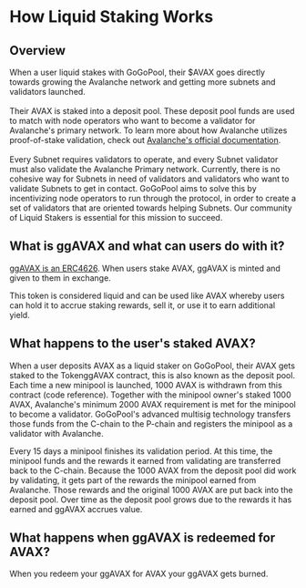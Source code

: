 # How Liquid Staking Works

## Overview

When a user liquid stakes with GoGoPool, their $AVAX goes directly towards growing the Avalanche network and getting more subnets and validators launched.\
\
Their AVAX is staked into a deposit pool. These deposit pool funds are used to match with node operators who want to become a validator for Avalanche's primary network. To learn more about how Avalanche utilizes proof-of-stake validation, check out [Avalanche's official documentation](https://www.avax.network/proof-of-stake-pos).\
\
Every Subnet requires validators to operate, and every Subnet validator must also validate the Avalanche Primary network. Currently, there is no cohesive way for Subnets in need of validators and validators who want to validate Subnets to get in contact. GoGoPool aims to solve this by incentivizing node operators to run through the protocol, in order to create a set of validators that are oriented towards helping Subnets. Our community of Liquid Stakers is essential for this mission to succeed.

## What is ggAVAX and what can users do with it?

[ggAVAX is an ERC4626](../../gogopooldesign/ggpavax-via-erc-4626.md). When users stake AVAX, ggAVAX is minted and given to them in exchange.&#x20;

This token is considered liquid and can be used like AVAX whereby users can hold it to accrue staking rewards, sell it, or use it to earn additional yield.&#x20;

## What happens to the user's staked AVAX?

When a user deposits AVAX as a liquid staker on GoGoPool, their AVAX gets staked to the TokenggAVAX contract, this is also known as the deposit pool. Each time a new minipool is launched, 1000 AVAX is withdrawn from this contract (code reference). Together with the minipool owner's staked 1000 AVAX, Avalanche's minimum 2000 AVAX requirement is met for the minipool to become a validator. GoGoPool's advanced multisig technology transfers those funds from the C-chain to the P-chain and registers the minipool as a validator with Avalanche.

Every 15 days a minipool finishes its validation period. At this time, the minipool funds and the rewards it earned from validating are transferred back to the C-chain. Because the 1000 AVAX  from the deposit pool did work by validating, it gets part of the rewards the minipool earned from Avalanche. Those rewards and the original 1000 AVAX are put back into the deposit pool. Over time as the deposit pool grows due to the rewards it has earned and ggAVAX accrues value.

## What happens when ggAVAX is redeemed for AVAX?

When you redeem your ggAVAX for AVAX your ggAVAX gets burned.

